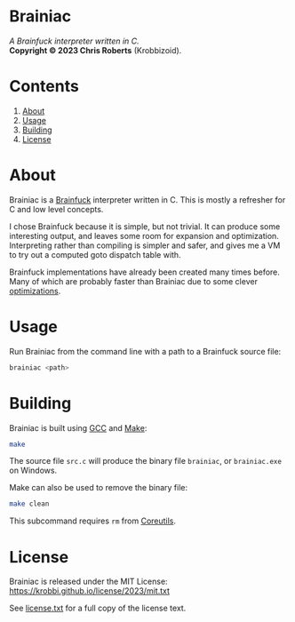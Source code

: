 # Brainiac
_A Brainfuck interpreter written in C._  
__Copyright &copy; 2023 Chris Roberts__ (Krobbizoid).

# Contents
1. [About](#about)
2. [Usage](#usage)
3. [Building](#building)
4. [License](#license)

# About
Brainiac is a [Brainfuck](https://en.wikipedia.org/wiki/Brainfuck) interpreter
written in C. This is mostly a refresher for C and low level concepts.

I chose Brainfuck because it is simple, but not trivial. It can produce some
interesting output, and leaves some room for expansion and optimization.
Interpreting rather than compiling is simpler and safer, and gives me a VM to
try out a computed goto dispatch table with.

Brainfuck implementations have already been created many times before. Many of
which are probably faster than Brainiac due to some clever
[optimizations](https://www.nayuki.io/page/optimizing-brainfuck-compiler).

# Usage
Run Brainiac from the command line with a path to a Brainfuck source file:
```bash
brainiac <path>
```

# Building
Brainiac is built using [GCC](https://gnu.org/software/gcc) and
[Make](https://gnu.org/software/make):
```bash
make
```

The source file `src.c` will produce the
binary file `brainiac`, or `brainiac.exe` on Windows.

Make can also be used to remove the binary file:
```bash
make clean
```

This subcommand requires `rm` from
[Coreutils](https://gnu.org/software/coreutils).

# License
Brainiac is released under the MIT License:  
https://krobbi.github.io/license/2023/mit.txt

See [license.txt](./license.txt) for a full copy of the license text.
